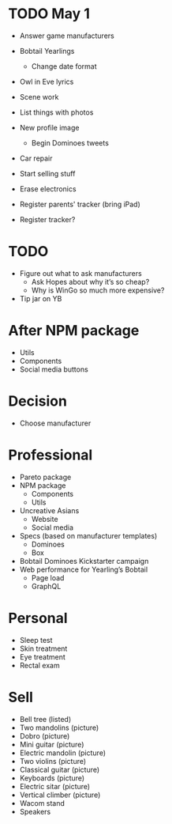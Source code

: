 # TODO May 1
* Answer game manufacturers
* Bobtail Yearlings
    * Change date format
* Owl in Eve lyrics
* Scene work

* List things with photos
* New profile image
    * Begin Dominoes tweets
* Car repair
* Start selling stuff
* Erase electronics
* Register parents' tracker (bring iPad)
* Register tracker?

# TODO
* Figure out what to ask manufacturers
    * Ask Hopes about why it’s so cheap?
    * Why is WinGo so much more expensive?
* Tip jar on YB

# After NPM package
* Utils
* Components
* Social media buttons

# Decision
* Choose manufacturer

# Professional
* Pareto package
* NPM package
    * Components
    * Utils
* Uncreative Asians
    * Website
    * Social media
* Specs (based on manufacturer templates)
    * Dominoes
    * Box
* Bobtail Dominoes Kickstarter campaign
* Web performance for Yearling’s Bobtail
    * Page load
    * GraphQL

# Personal
* Sleep test
* Skin treatment
* Eye treatment
* Rectal exam

# Sell
* Bell tree (listed)
* Two mandolins (picture)
* Dobro (picture)
* Mini guitar (picture)
* Electric mandolin (picture)
* Two violins (picture)
* Classical guitar (picture)
* Keyboards (picture)
* Electric sitar (picture)
* Vertical climber (picture)
* Wacom stand
* Speakers
